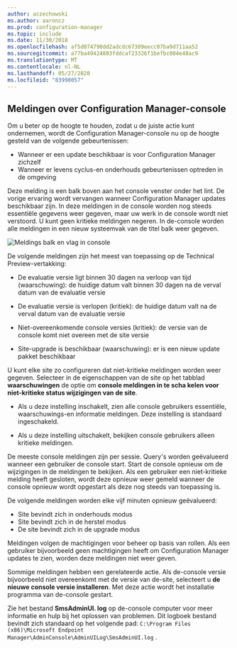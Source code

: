 ```yaml
---
author: aczechowski
ms.author: aaroncz
ms.prod: configuration-manager
ms.topic: include
ms.date: 11/30/2018
ms.openlocfilehash: af5d074790dd2adcdc67309eecc07ba9d711aa52
ms.sourcegitcommit: a77ba49424803fddcaf23326f1befbc004e48ac9
ms.translationtype: MT
ms.contentlocale: nl-NL
ms.lasthandoff: 05/27/2020
ms.locfileid: "83998057"
---
```

## <a name="configuration-manager-console-notifications"></a><a name="bkmk_notify"></a>Meldingen over Configuration Manager-console
<!--1318035-->
Om u beter op de hoogte te houden, zodat u de juiste actie kunt ondernemen, wordt de Configuration Manager-console nu op de hoogte gesteld van de volgende gebeurtenissen:
- Wanneer er een update beschikbaar is voor Configuration Manager zichzelf
- Wanneer er levens cyclus-en onderhouds gebeurtenissen optreden in de omgeving

Deze melding is een balk boven aan het console venster onder het lint. De vorige ervaring wordt vervangen wanneer Configuration Manager updates beschikbaar zijn. In deze meldingen in de console worden nog steeds essentiële gegevens weer gegeven, maar uw werk in de console wordt niet verstoord. U kunt geen kritieke meldingen negeren. In de-console worden alle meldingen in een nieuw systeemvak van de titel balk weer gegeven. 

![Meldings balk en vlag in console](../../media/1318035-notify-eval-version-expired.png)

De volgende meldingen zijn het meest van toepassing op de Technical Preview-vertakking:  

- De evaluatie versie ligt binnen 30 dagen na verloop van tijd (waarschuwing): de huidige datum valt binnen 30 dagen na de verval datum van de evaluatie versie  

- De evaluatie versie is verlopen (kritiek): de huidige datum valt na de verval datum van de evaluatie versie  

- Niet-overeenkomende console versies (kritiek): de versie van de console komt niet overeen met de site versie  

- Site-upgrade is beschikbaar (waarschuwing): er is een nieuw update pakket beschikbaar  


U kunt elke site zo configureren dat niet-kritieke meldingen worden weer gegeven. Selecteer in de eigenschappen van de site op het tabblad **waarschuwingen** de optie om **console meldingen in te scha kelen voor niet-kritieke status wijzigingen van de site**. 

- Als u deze instelling inschakelt, zien alle console gebruikers essentiële, waarschuwings-en informatie meldingen. Deze instelling is standaard ingeschakeld.  

- Als u deze instelling uitschakelt, bekijken console gebruikers alleen kritieke meldingen.  

De meeste console meldingen zijn per sessie. Query's worden geëvalueerd wanneer een gebruiker de console start. Start de console opnieuw om de wijzigingen in de meldingen te bekijken. Als een gebruiker een niet-kritieke melding heeft gesloten, wordt deze opnieuw weer gemeld wanneer de console opnieuw wordt opgestart als deze nog steeds van toepassing is. 

De volgende meldingen worden elke vijf minuten opnieuw geëvalueerd:
- Site bevindt zich in onderhouds modus  
- Site bevindt zich in de herstel modus  
- De site bevindt zich in de upgrade modus  

Meldingen volgen de machtigingen voor beheer op basis van rollen. Als een gebruiker bijvoorbeeld geen machtigingen heeft om Configuration Manager updates te zien, worden deze meldingen niet weer geven.

Sommige meldingen hebben een gerelateerde actie. Als de-console versie bijvoorbeeld niet overeenkomt met de versie van de-site, selecteert u **de nieuwe console versie installeren**. Met deze actie wordt het installatie programma van de-console gestart. 

Zie het bestand **SmsAdminUI. log** op de-console computer voor meer informatie en hulp bij het oplossen van problemen. Dit logboek bestand bevindt zich standaard op het volgende pad: `C:\Program Files (x86)\Microsoft Endpoint Manager\AdminConsole\AdminUILog\SmsAdminUI.log` .

